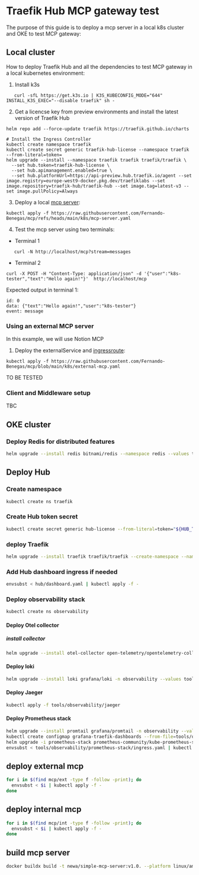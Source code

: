# Traefik Hub MCP gateway test

The purpose of this guide is to deploy a mcp server in a local k8s cluster and OKE to test MCP gateway:

## Local cluster

How to deploy Traefik Hub and all the dependencies to test MCP gateway in a local kubernetes environment:

1. Install k3s
   
```shell
   curl -sfL https://get.k3s.io | K3S_KUBECONFIG_MODE="644" INSTALL_K3S_EXEC="--disable traefik" sh -
   ```
2. Get a licencse key from preview environments and install the latest version of Traefik Hub
  
```shell
helm repo add --force-update traefik https://traefik.github.io/charts

# Install the Ingress Controller
kubectl create namespace traefik
kubectl create secret generic traefik-hub-license --namespace traefik --from-literal=token=
helm upgrade --install --namespace traefik traefik traefik/traefik \
  --set hub.token=traefik-hub-license \
  --set hub.apimanagement.enabled=true \
  --set hub.platformUrl=https://api-preview.hub.traefik.io/agent --set image.registry=europe-west9-docker.pkg.dev/traefiklabs --set image.repository=traefik-hub/traefik-hub --set image.tag=latest-v3 --set image.pullPolicy=Always
  ```

3. Deploy a local [mcp server](https://github.com/Fernando-Benegas/mcp/blob/main/k8s/mcp-server.yaml):

```shell
kubectl apply -f https://raw.githubusercontent.com/Fernando-Benegas/mcp/refs/heads/main/k8s/mcp-server.yaml
```   

4. Test the mcp server using two terminals:
 
  - Terminal 1
     
```shell
   curl -N http://localhost/mcp?stream=messages
```
  - Terminal 2
     
```shell
curl -X POST -H "Content-Type: application/json" -d '{"user":"k8s-tester","text":"Hello again!"}'  http://localhost/mcp
```

   Expected output in terminal 1:

```
id: 0
data: {"text":"Hello again!","user":"k8s-tester"}
event: message
```

### Using an external MCP server

In this example, we will use Notion MCP

1. Deploy the externalService and [ingressroute](https://github.com/Fernando-Benegas/mcp/blob/main/k8s/external-mcp.yaml):

```shell
kubectl apply -f https://raw.githubusercontent.com/Fernando-Benegas/mcp/blob/main/k8s/external-mcp.yaml
```


TO BE TESTED

### Client and Middleware setup

TBC


## OKE cluster

### Deploy Redis for distributed features

```bash
helm upgrade --install redis bitnami/redis --namespace redis --values tools/redis/values.yaml --create-namespace
```

## Deploy Hub

### Create namespace

```bash
kubectl create ns traefik
```

### Create Hub token secret

```bash
kubectl create secret generic hub-license --from-literal=token="${HUB_TOKEN}" -n traefik
```

### deploy Traefik

```bash
helm upgrade --install traefik traefik/traefik --create-namespace --namespace traefik --values hub/hub-values.yaml --devel
```

### Add Hub dashboard ingress if needed

```bash
envsubst < hub/dashboard.yaml | kubectl apply -f -
```

### Deploy observability stack

```bash
kubectl create ns observability
```

#### Deploy Otel collector

##### install collector

```bash
helm upgrade --install otel-collector open-telemetry/opentelemetry-collector -n observability --values tools/observability/otel-collector/values.yaml 
```

#### Deploy loki

```bash
helm upgrade --install loki grafana/loki -n observability --values tools/observability/loki/values.yaml
```

#### Deploy Jaeger

```bash
kubectl apply -f tools/observability/jaeger
```

#### Deploy Prometheus stack

```bash
helm upgrade --install promtail grafana/promtail -n observability --values tools/observability/promtail/values.yaml
kubectl create configmap grafana-traefik-dashboards --from-file=tools/observability/prometheus-stack/traefik.json -o yaml --dry-run=client -n observability | kubectl apply -f - && kubectl label -n observability cm grafana-traefik-dashboards grafana_dashboard=true
helm upgrade -i prometheus-stack prometheus-community/kube-prometheus-stack -f tools/observability/prometheus-stack/values.yaml -n observability
envsubst < tools/observability/prometheus-stack/ingress.yaml | kubectl apply -f -
```

## deploy external mcp

```bash
for i in $(find mcp/ext -type f -follow -print); do
  envsubst < $i | kubectl apply -f -
done
```

## deploy internal mcp

```bash
for i in $(find mcp/int -type f -follow -print); do
  envsubst < $i | kubectl apply -f -
done
```

## build mcp server

```bash
docker buildx build -t newa/simple-mcp-server:v1.0. --platform linux/amd64 -f mcp/docker/dockerfile . --push
```
